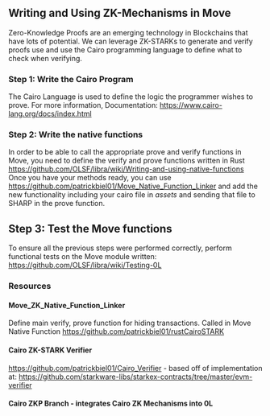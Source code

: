 
## Writing and Using ZK-Mechanisms in Move
Zero-Knowledge Proofs are an emerging technology in Blockchains that have lots of potential. We can leverage ZK-STARKs to generate and verify proofs use and use the Cairo programming language to define what to check when verifying.


### Step 1: Write the Cairo Program
The Cairo Language is used to define the logic the programmer wishes to prove. For more information, Documentation:
https://www.cairo-lang.org/docs/index.html

### Step 2: Write the native functions
In order to be able to call the appropriate prove and verify functions in Move, you need to define the verify and prove functions written in Rust
https://github.com/OLSF/libra/wiki/Writing-and-using-native-functions
Once you have your methods ready, you can use https://github.com/patrickbiel01/Move_Native_Function_Linker and add the new functionality including your cairo file in *assets* and sending that file to SHARP in the prove function.

## Step 3: Test the Move functions
To ensure all the previous steps were performed correctly, perform functional tests on the Move module written:
https://github.com/OLSF/libra/wiki/Testing-0L

### Resources

#### Move_ZK_Native_Function_Linker
Define main verify, prove function for hiding transactions. Called in Move Native Function 
https://github.com/patrickbiel01/rustCairoSTARK
 
#### Cairo ZK-STARK Verifier
https://github.com/patrickbiel01/Cairo_Verifier - based off of implementation at: https://github.com/starkware-libs/starkex-contracts/tree/master/evm-verifier

#### Cairo ZKP Branch - integrates Cairo ZK Mechanisms into 0L